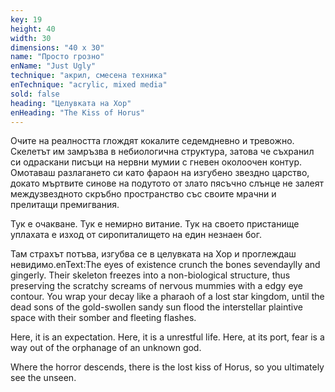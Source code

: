 ```yaml
---
key: 19
height: 40
width: 30
dimensions: "40 x 30"
name: "Просто грозно"
enName: "Just Ugly"
technique: "акрил, смесена техника"
enTechnique: "acrylic, mixed media"
sold: false
heading: "Целувката на Хор"
enHeading: "The Kiss of Horus"
---
```

Очите на реалността глождят кокалите седемдневно и тревожно. Скелетът им замръзва в небиологична структура, затова че съхранил си одраскани писъци на нервни мумии с гневен околоочен контур. Омотаваш разлагането си като фараон на изгубено звездно царство, докато мъртвите синове на подутото от злато пясъчно слънце не залеят междузвездното скръбно пространство със своите мрачни и прелитащи премигвания. 

Тук е очакване.
Тук е немирно витание.
Тук на своето пристанище уплахата е изход от сиропиталището на един незнаен бог. 

Там страхът потъва, изгубва се в целувката на Хор и проглеждаш невидимо.enText:The eyes of existence crunch the bones sevendaylly and gingerly. Their skeleton freezes into a non-biological structure, thus preserving the scratchy screams of nervous mummies with a edgy eye contour. You wrap your decay like a pharaoh of a lost star kingdom, until the dead sons of the gold-swollen sandy sun flood the interstellar plaintive space with their somber and fleeting flashes.

Here, it is an expectation.
Here, it is a unrestful life.
Here, at its port, fear is a way out of the orphanage of an unknown god.

Where the horror descends, there is the lost kiss of Horus, so you ultimately see the unseen.